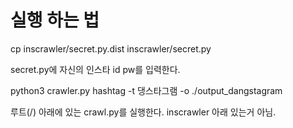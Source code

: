 # 실행 하는 법

cp inscrawler/secret.py.dist inscrawler/secret.py

secret.py에 자신의 인스타 id pw를 입력한다.

python3 crawler.py hashtag -t 댕스타그램 -o ./output_dangstagram

루트(/) 아래에 있는 crawl.py를 실행한다. inscrawler 아래 있는거 아님.